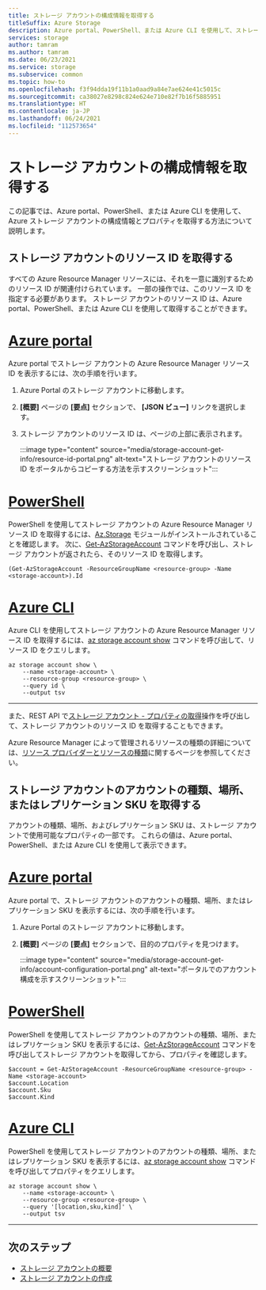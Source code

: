 ```yaml
---
title: ストレージ アカウントの構成情報を取得する
titleSuffix: Azure Storage
description: Azure portal、PowerShell、または Azure CLI を使用して、ストレージ アカウントの構成プロパティを取得します。これには、Azure Resource Manager リソース ID、アカウントの場所、アカウントの種類、レプリケーション SKU などが含まれます。
services: storage
author: tamram
ms.author: tamram
ms.date: 06/23/2021
ms.service: storage
ms.subservice: common
ms.topic: how-to
ms.openlocfilehash: f3f94dda19f11b1a0aad9a84e7ae624e41c5015c
ms.sourcegitcommit: ca38027e8298c824e624e710e82f7b16f5885951
ms.translationtype: HT
ms.contentlocale: ja-JP
ms.lasthandoff: 06/24/2021
ms.locfileid: "112573654"
---
```

# <a name="get-storage-account-configuration-information"></a>ストレージ アカウントの構成情報を取得する

この記事では、Azure portal、PowerShell、または Azure CLI を使用して、Azure ストレージ アカウントの構成情報とプロパティを取得する方法について説明します。

## <a name="get-the-resource-id-for-a-storage-account"></a>ストレージ アカウントのリソース ID を取得する

すべての Azure Resource Manager リソースには、それを一意に識別するためのリソース ID が関連付けられています。 一部の操作では、このリソース ID を指定する必要があります。 ストレージ アカウントのリソース ID は、Azure portal、PowerShell、または Azure CLI を使用して取得することができます。

# <a name="azure-portal"></a>[Azure portal](#tab/portal)

Azure portal でストレージ アカウントの Azure Resource Manager リソース ID を表示するには、次の手順を行います。

1. Azure Portal のストレージ アカウントに移動します。
1. **[概要]** ページの **[要点]** セクションで、 **[JSON ビュー]** リンクを選択します。
1. ストレージ アカウントのリソース ID は、ページの上部に表示されます。

    :::image type="content" source="media/storage-account-get-info/resource-id-portal.png" alt-text="ストレージ アカウントのリソース ID をポータルからコピーする方法を示すスクリーンショット":::

# <a name="powershell"></a>[PowerShell](#tab/powershell)

PowerShell を使用してストレージ アカウントの Azure Resource Manager リソース ID を取得するには、[Az.Storage](https://www.powershellgallery.com/packages/Az.Storage) モジュールがインストールされていることを確認します。 次に、[Get-AzStorageAccount](/powershell/module/az.storage/get-azstorageaccount) コマンドを呼び出し、ストレージ アカウントが返されたら、そのリソース ID を取得します。

```azurepowershell
(Get-AzStorageAccount -ResourceGroupName <resource-group> -Name <storage-account>).Id
```

# <a name="azure-cli"></a>[Azure CLI](#tab/azure-cli)

Azure CLI を使用してストレージ アカウントの Azure Resource Manager リソース ID を取得するには、[az storage account show](/cli/azure/storage/account#az_storage_account_show) コマンドを呼び出して、リソース ID をクエリします。

```azurecli
az storage account show \
    --name <storage-account> \
    --resource-group <resource-group> \
    --query id \
    --output tsv
```

---

また、REST API で[ストレージ アカウント - プロパティの取得](/rest/api/storagerp/storage-accounts/get-properties)操作を呼び出して、ストレージ アカウントのリソース ID を取得することもできます。

Azure Resource Manager によって管理されるリソースの種類の詳細については、[リソース プロバイダーとリソースの種類](../../azure-resource-manager/management/resource-providers-and-types.md)に関するページを参照してください。

## <a name="get-the-account-type-location-or-replication-sku-for-a-storage-account"></a>ストレージ アカウントのアカウントの種類、場所、またはレプリケーション SKU を取得する

アカウントの種類、場所、およびレプリケーション SKU は、ストレージ アカウントで使用可能なプロパティの一部です。 これらの値は、Azure portal、PowerShell、または Azure CLI を使用して表示できます。

# <a name="azure-portal"></a>[Azure portal](#tab/portal)

Azure portal で、ストレージ アカウントのアカウントの種類、場所、またはレプリケーション SKU を表示するには、次の手順を行います。

1. Azure Portal のストレージ アカウントに移動します。
1. **[概要]** ページの **[要点]** セクションで、目的のプロパティを見つけます。

    :::image type="content" source="media/storage-account-get-info/account-configuration-portal.png" alt-text="ポータルでのアカウント構成を示すスクリーンショット":::

# <a name="powershell"></a>[PowerShell](#tab/powershell)

PowerShell を使用してストレージ アカウントのアカウントの種類、場所、またはレプリケーション SKU を表示するには、[Get-AzStorageAccount](/powershell/module/az.storage/get-azstorageaccount) コマンドを呼び出してストレージ アカウントを取得してから、プロパティを確認します。

```azurepowershell
$account = Get-AzStorageAccount -ResourceGroupName <resource-group> -Name <storage-account>
$account.Location
$account.Sku
$account.Kind
```

# <a name="azure-cli"></a>[Azure CLI](#tab/azure-cli)

PowerShell を使用してストレージ アカウントのアカウントの種類、場所、またはレプリケーション SKU を表示するには、[az storage account show](/cli/azure/storage/account#az_storage_account_show) コマンドを呼び出してプロパティをクエリします。

```azurecli
az storage account show \
    --name <storage-account> \
    --resource-group <resource-group> \
    --query '[location,sku,kind]' \
    --output tsv
```

---

## <a name="next-steps"></a>次のステップ

- [ストレージ アカウントの概要](storage-account-overview.md)
- [ストレージ アカウントの作成](storage-account-create.md)
